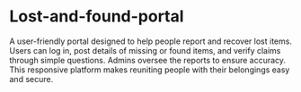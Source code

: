 # Lost-and-found-portal
A user-friendly portal designed to help people report and recover lost items. Users can log in, post details of missing or found items, and verify claims through simple questions. Admins oversee the reports to ensure accuracy. This responsive platform makes reuniting people with their belongings easy and secure.
